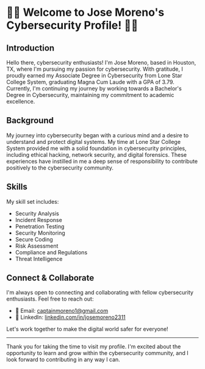 # 👨‍💻 Welcome to Jose Moreno's Cybersecurity Profile! 👨‍💻

## Introduction

Hello there, cybersecurity enthusiasts! I'm Jose Moreno, based in Houston, TX, where I'm pursuing my passion for cybersecurity. With gratitude, I proudly earned my Associate Degree in Cybersecurity from Lone Star College System, graduating Magna Cum Laude with a GPA of 3.79. Currently, I'm continuing my journey by working towards a Bachelor's Degree in Cybersecurity, maintaining my commitment to academic excellence.

## Background

My journey into cybersecurity began with a curious mind and a desire to understand and protect digital systems. My time at Lone Star College System provided me with a solid foundation in cybersecurity principles, including ethical hacking, network security, and digital forensics. These experiences have instilled in me a deep sense of responsibility to contribute positively to the cybersecurity community.

## Skills

My skill set includes:
- Security Analysis
- Incident Response
- Penetration Testing
- Security Monitoring
- Secure Coding
- Risk Assessment
- Compliance and Regulations
- Threat Intelligence

## Connect & Collaborate

I'm always open to connecting and collaborating with fellow cybersecurity enthusiasts. Feel free to reach out:
- 📧 Email: captainmoreno1@gmail.com
- 💼 LinkedIn: [linkedin.com/in/josemoreno2311](https://www.linkedin.com/in/josemoreno2311/)

Let's work together to make the digital world safer for everyone!

---

Thank you for taking the time to visit my profile. I'm excited about the opportunity to learn and grow within the cybersecurity community, and I look forward to contributing in any way I can.
